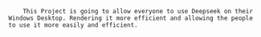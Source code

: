         This Project is going to allow everyone to use Deepseek on their Windows Desktop. Rendering it more efficient and allowing the people to use it more easily and efficient.